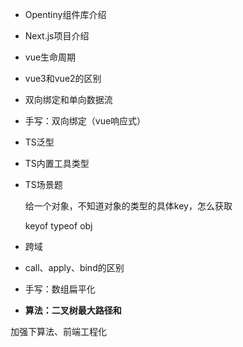 - Opentiny组件库介绍

- Next.js项目介绍

- vue生命周期

- vue3和vue2的区别

- 双向绑定和单向数据流

- 手写：双向绑定（vue响应式）

- TS泛型

- TS内置工具类型

- TS场景题

  给一个对象，不知道对象的类型的具体key，怎么获取

  keyof typeof obj

- 跨域

- call、apply、bind的区别

- 手写：数组扁平化

- **算法：二叉树最大路径和**



加强下算法、前端工程化